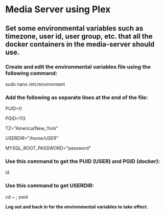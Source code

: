 <h1>Media Server using Plex</h1>
<h2>Set some environmental variables such as timezone, user id, user group, etc. that all the docker containers in the media-server should use.</h2>
<h3>Create and edit the environmental variables file using the following command:</h3>
<p>sudo nano /etc/environment</p>

<h3>Add the following as separate lines at the end of the file:</h3>
<p>PUID=0</p>
<p>PGID=113</p>
<p>TZ="America/New_York"</p>
<p>USERDIR="/home/USER"</p>
<p>MYSQL_ROOT_PASSWORD="password"</p>

<h3>Use this command to get the PUID (USER) and PGID (docker):</h3>
<p>id</p>

<h3>Use this command to get USERDIR:</h3>
<p>cd ~ ; pwd</p>

<strong>Log out and back in for the environmental variables to take effect.</strong>
